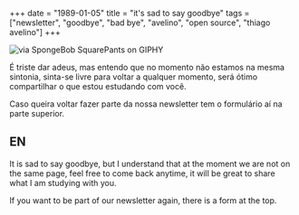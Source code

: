 +++
date = "1989-01-05"
title = "it's sad to say goodbye"
tags = ["newsletter", "goodbye", "bad bye", "avelino", "open source", "thiago avelino"]
+++

![via SpongeBob SquarePants on GIPHY](https://media.giphy.com/media/ISOckXUybVfQ4/giphy.gif#center)

É triste dar adeus, mas entendo que no momento não estamos na mesma sintonia, sinta-se livre para voltar a qualquer momento, será ótimo compartilhar o que estou estudando com você.

Caso queira voltar fazer parte da nossa newsletter tem o formulário aí na parte superior.

## EN

It is sad to say goodbye, but I understand that at the moment we are not on the same page, feel free to come back anytime, it will be great to share what I am studying with you.

If you want to be part of our newsletter again, there is a form at the top.

